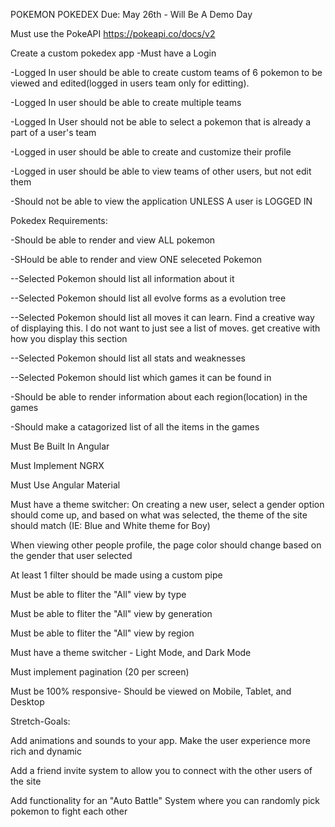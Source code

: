 ​POKEMON POKEDEX
Due: May 26th - Will Be A Demo Day

Must use the PokeAPI
https://pokeapi.co/docs/v2


Create a custom pokedex app
-Must have a Login

-Logged In user should be able to create custom teams of 6 pokemon to be viewed and edited(logged in users team only for editting).

-Logged In user should be able to create multiple teams

-Logged In User should not be able to select a pokemon that is already a part of a user's team

-Logged in user should be able to create and customize their profile

-Logged in user should be able to view teams of other users, but not edit them

-Should not be able to view the application UNLESS A user is LOGGED IN


Pokedex Requirements:

-Should be able to render and view ALL pokemon

-SHould be able to render and view ONE seleceted Pokemon

--Selected Pokemon should list all information about it

--Selected Pokemon should list all evolve forms as a evolution tree

--Selected Pokemon should list all moves it can learn. Find a creative way of displaying this. I do not want to just see a list of moves. get creative with how you display this section

--Selected Pokemon should list all stats and weaknesses

--Selected Pokemon should list which games it can be found in


-Should be able to render information about each region(location) in the games

-Should make a catagorized list of all the items in the games


Must Be Built In Angular

Must Implement NGRX

Must Use Angular Material

Must have a theme switcher: On creating a new user, select a gender option should come up, and based on what was selected, the theme of the site should match (IE: Blue and White theme for Boy)

When viewing other people profile, the page color should change based on the gender that user selected

At least 1 filter should be made using a custom pipe

Must be able to fliter the "All" view by type

Must be able to fliter the "All" view by generation

Must be able to fliter the "All" view by region

Must have a theme switcher - Light Mode, and Dark Mode

Must implement pagination (20 per screen)

Must be 100% responsive- Should be viewed on Mobile, Tablet, and Desktop


Stretch-Goals:

Add animations and sounds to your app. Make the user experience more rich and dynamic

Add a friend invite system to allow you to connect with the other users of the site

Add functionality for an "Auto Battle" System where you can randomly pick pokemon to fight each other
